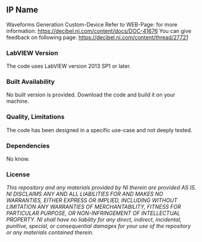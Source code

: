 ## IP Name ##

Waveforms Generation Custom-Device
Refer to WEB-Page: for more information:
https://decibel.ni.com/content/docs/DOC-41676
You can give feedback on following page:
https://decibel.ni.com/content/thread/27721

### LabVIEW Version ###

The code uses LabVIEW version 2013 SP1 or later.

### Built Availability ###

No built version is provided. Download the code and build it on your machine.

### Quality, Limitations ###

The code has been designed in a specific use-case and not deeply tested.

### Dependencies ###

No know.

### License ###

*This repository and any materials provided by NI therein are provided AS IS. NI DISCLAIMS ANY AND ALL LIABILITIES FOR AND MAKES NO WARRANTIES, EITHER EXPRESS OR IMPLIED, INCLUDING WITHOUT LIMITATION ANY WARRANTIES OF MERCHANTABILITY, FITNESS FOR  PARTICULAR PURPOSE, OR NON-INFRINGEMENT OF INTELLECTUAL PROPERTY. NI shall have no liability for any direct, indirect, incidental, punitive, special, or consequential damages for your use of the repository or any materials contained therein.*